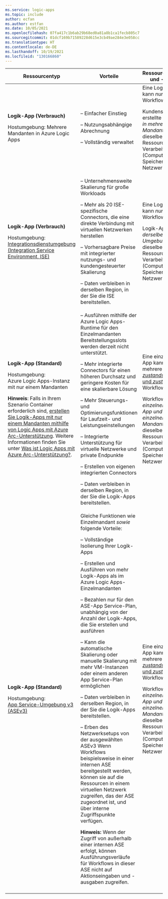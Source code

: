 ```yaml
---
ms.service: logic-apps
ms.topic: include
author: ecfan
ms.author: estfan
ms.date: 10/05/2021
ms.openlocfilehash: 07fa417c1b6ab29b68ed0a81a8b1ca1fecb805c7
ms.sourcegitcommit: 01dcf169b71589228d615e3cb49ae284e3e058cc
ms.translationtype: HT
ms.contentlocale: de-DE
ms.lasthandoff: 10/19/2021
ms.locfileid: "130166860"
---
```

| Ressourcentyp | Vorteile | Ressourcenfreigabe und -nutzung | [Preis- und Abrechnungsmodell](../articles/logic-apps/logic-apps-pricing.md) | [Verwaltung von Grenzwerten](../articles/logic-apps/logic-apps-limits-and-config.md) |
|---------------|----------|----------------------------|---------------------------------------------------------------------------|-----------------------------------------------------------------------------|
| **Logik-App (Verbrauch)** <p><p>Hostumgebung: Mehrere Mandanten in Azure Logic Apps | – Einfacher Einstieg <p><p>– Nutzungsabhängige Abrechnung <p><p>– Vollständig verwaltet | Eine Logik-App kann *nur einen* Workflow haben. <p><p>Kundenseitig erstellte Logik-Apps *in mehreren Mandanten* nutzen dieselben Ressourcen für die Verarbeitung (Compute), den Speicher, das Netzwerk usw. | [Verbrauch](../articles/logic-apps/logic-apps-pricing.md#consumption-pricing) (ausführungsbasierte Bezahlung) | Azure Logic Apps verwaltet die Standardwerte für diese Grenzwerte, aber Sie können einige dieser Werte ändern, wenn diese Option für einen bestimmten Grenzwert vorhanden ist. |
| **Logik-App (Verbrauch)** <p><p>Hostumgebung: <br>[Integrationsdienstumgebung (Integration Service Environment, ISE)](../articles/logic-apps/connect-virtual-network-vnet-isolated-environment-overview.md) | – Unternehmensweite Skalierung für große Workloads <p><p>– Mehr als 20 ISE-spezifische Connectors, die eine direkte Verbindung mit virtuellen Netzwerken herstellen <p><p>– Vorhersagbare Preise mit integrierter nutzungs- und kundengesteuerter Skalierung <p><p>– Daten verbleiben in derselben Region, in der Sie die ISE bereitstellen. | Eine Logik-App kann *nur einen* Workflow haben. <p><p>Logik-Apps *in derselben Umgebung* nutzen dieselben Ressourcen für die Verarbeitung (Compute), den Speicher, das Netzwerk usw. | [ISE](../articles/logic-apps/logic-apps-pricing.md#ise-pricing) (fest) | Azure Logic Apps verwaltet die Standardwerte für diese Grenzwerte, aber Sie können einige dieser Werte ändern, wenn diese Option für einen bestimmten Grenzwert vorhanden ist. |
| **Logik-App (Standard)** <p><p>Hostumgebung: <br>Azure Logic Apps-Instanz mit nur einem Mandanten <p><p>**Hinweis**: Falls in Ihrem Szenario Container erforderlich sind, [erstellen Sie Logik-Apps mit nur einem Mandanten mithilfe von Logic Apps mit Azure Arc-Unterstützung](../articles/logic-apps/azure-arc-enabled-logic-apps-create-deploy-workflows.md). Weitere Informationen finden Sie unter [Was ist Logic Apps mit Azure Arc-Unterstützung?](../articles/logic-apps/azure-arc-enabled-logic-apps-overview.md). | – Ausführen mithilfe der Azure Logic Apps-Runtime für den Einzelmandanten Bereitstellungsslots werden derzeit nicht unterstützt. <p><p>– Mehr integrierte Connectors für einen höheren Durchsatz und geringere Kosten für eine skalierbare Lösung <p>– Mehr Steuerungs- und Optimierungsfunktionen für Laufzeit- und Leistungseinstellungen <p>– Integrierte Unterstützung für virtuelle Netzwerke und private Endpunkte <p>– Erstellen von eigenen integrierten Connectors <p><p>– Daten verbleiben in derselben Region, in der Sie die Logik-Apps bereitstellen. | Eine einzelne Logik-App kann über mehrere [*zustandsbehaftete* und *zustandslose*](../articles/logic-apps/single-tenant-overview-compare.md#stateful-stateless) Workflows verfügen. <p><p>Workflows *in einer einzelnen Logik-App und einem einzelnen Mandanten* nutzen dieselben Ressourcen für die Verarbeitung (Compute), den Speicher, das Netzwerk usw. | [Standard](../articles/logic-apps/logic-apps-pricing.md#standard-pricing), basierend auf einem Hostingplan mit einem ausgewählten Tarif <p>Wenn Sie *zustandsbehaftete* Workflows ausführen, die [externen Speicher](../articles/azure-functions/storage-considerations.md#storage-account-requirements) verwenden, nimmt die Azure Logic Apps-Runtime Speichertransaktionen entsprechend den [Azure Storage-Preisen](https://azure.microsoft.com/pricing/details/storage/) vor. | Sie können die Standardwerte für viele Grenzwerte basierend auf den Anforderungen Ihres Szenarios ändern. <p><p>**Wichtig**: Einige Grenzwerte haben harte Obergrenzen. In Visual Studio Code werden die Änderungen, die Sie an den Standardgrenzwerten in den Konfigurationsdateien Ihrer Logik-App-Projekte vornehmen, nicht in der Designererfahrung angezeigt. Weitere Informationen finden Sie unter [Bearbeiten von App- und Umgebungseinstellungen für Logik-Apps in einzelinstanzenfähigen Azure Logic Apps](../articles/logic-apps/edit-app-settings-host-settings.md). |
| **Logik-App (Standard)** <p><p>Hostumgebung: <br>[App Service-Umgebung v3 (ASEv3)](../articles/app-service/environment/overview.md) | Gleiche Funktionen wie Einzelmandant *sowie* folgende Vorteile: <p>– Vollständige Isolierung Ihrer Logik-Apps <p>– Erstellen und Ausführen von mehr Logik-Apps als im Azure Logic Apps-Einzelmandanten <p>– Bezahlen nur für den ASE-App Service-Plan, unabhängig von der Anzahl der Logik-Apps, die Sie erstellen und ausführen <p>– Kann die automatische Skalierung oder manuelle Skalierung mit mehr VM-Instanzen oder einem anderen App Service-Plan ermöglichen <p><p>– Daten verbleiben in derselben Region, in der Sie die Logik-Apps bereitstellen. <p>– Erben des Netzwerksetups von der ausgewählten ASEv3 Wenn Workflows beispielsweise in einer internen ASE bereitgestellt werden, können sie auf die Ressourcen in einem virtuellen Netzwerk zugreifen, das der ASE zugeordnet ist, und über interne Zugriffspunkte verfügen. <p>**Hinweis:** Wenn der Zugriff von außerhalb einer internen ASE erfolgt, können Ausführungsverläufe für Workflows in dieser ASE nicht auf Aktionseingaben und -ausgaben zugreifen. | Eine einzelne Logik-App kann über mehrere [*zustandsbehaftete* und *zustandslose*](../articles/logic-apps/single-tenant-overview-compare.md#stateful-stateless) Workflows verfügen. <p><p>Workflows *in einer einzelnen Logik-App und einem einzelnen Mandanten* nutzen dieselben Ressourcen für die Verarbeitung (Compute), den Speicher, das Netzwerk usw. | [App Service-Plan](https://azure.microsoft.com/pricing/details/app-service/windows/) | Sie können die Standardwerte für viele Grenzwerte basierend auf den Anforderungen Ihres Szenarios ändern. <p><p>**Wichtig**: Einige Grenzwerte haben harte Obergrenzen. In Visual Studio Code werden die Änderungen, die Sie an den Standardgrenzwerten in den Konfigurationsdateien Ihrer Logik-App-Projekte vornehmen, nicht in der Designererfahrung angezeigt. Weitere Informationen finden Sie unter [Bearbeiten von App- und Umgebungseinstellungen für Logik-Apps in einzelinstanzenfähigen Azure Logic Apps](../articles/logic-apps/edit-app-settings-host-settings.md). |
||||||
